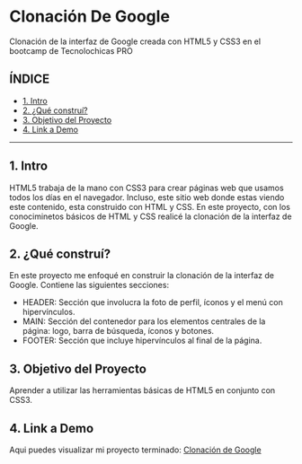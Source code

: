 # Clonación De Google
Clonación de la interfaz de Google creada con HTML5 y CSS3 en el bootcamp de Tecnolochicas PRO

## **ÍNDICE**
* [1. Intro](https://github.com/AzulDelValle/ClonacionDeGoogle/blob/main/README.md#1-intro)
* [2. ¿Qué construí?](https://github.com/AzulDelValle/ClonacionDeGoogle/blob/main/README.md#2-qu%C3%A9-constru%C3%AD)
* [3. Objetivo del Proyecto](https://github.com/AzulDelValle/ClonacionDeGoogle/blob/main/README.md#3-objetivo-del-proyecto)
* [4. Link a Demo](https://github.com/AzulDelValle/ClonacionDeGoogle/blob/main/README.md#4-link-a-demo)

****

## 1. Intro
HTML5 trabaja de la mano con CSS3 para crear páginas web que usamos todos los días en el navegador. Incluso, este sitio web donde estas viendo este contenido, esta construido con HTML y CSS. En este proyecto, con los conociminetos básicos de HTML y CSS realicé la clonación de la interfaz de Google.

## 2. ¿Qué construí?
En este proyecto me enfoqué en construir la clonación de la interfaz de Google. Contiene las siguientes secciones:
* HEADER: Sección que involucra la foto de perfil, íconos y el menú con hipervínculos.
* MAIN: Sección del contenedor para los elementos centrales de la página: logo, barra de búsqueda, íconos y botones.
* FOOTER: Sección que incluye hipervínculos al final de la página.

## 3. Objetivo del Proyecto
Aprender a utilizar las herramientas básicas de HTML5 en conjunto con CSS3. 

## 4. Link a Demo
Aqui puedes visualizar mi proyecto terminado: [Clonación de Google](https://6424927d25f0641ba40f804d--grand-phoenix-fbc85d.netlify.app/)
